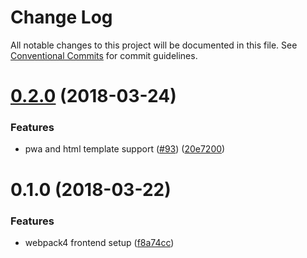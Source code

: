 # Change Log

All notable changes to this project will be documented in this file.
See [Conventional Commits](https://conventionalcommits.org) for commit guidelines.

<a name="0.2.0"></a>
# [0.2.0](https://github.com/clippedjs/clipped/compare/@clipped/preset-webpack4-frontend@0.1.0...@clipped/preset-webpack4-frontend@0.2.0) (2018-03-24)


### Features

* pwa and html template support ([#93](https://github.com/clippedjs/clipped/issues/93)) ([20e7200](https://github.com/clippedjs/clipped/commit/20e7200))




<a name="0.1.0"></a>
# 0.1.0 (2018-03-22)


### Features

* webpack4 frontend setup ([f8a74cc](https://github.com/clippedjs/clipped/commit/f8a74cc))
